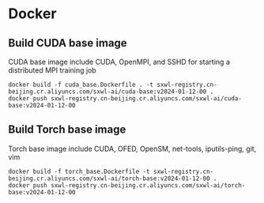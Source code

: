 # Docker

## Build CUDA base image

CUDA base image include CUDA, OpenMPI, and SSHD for starting a distributed MPI training job

```
docker build -f cuda_base.Dockerfile . -t sxwl-registry.cn-beijing.cr.aliyuncs.com/sxwl-ai/cuda-base:v2024-01-12-00 .
docker push sxwl-registry.cn-beijing.cr.aliyuncs.com/sxwl-ai/cuda-base:v2024-01-12-00
```

## Build Torch base image
Torch base image include CUDA, OFED, OpenSM, net-tools, iputils-ping, git, vim

```
docker build -f torch_base.Dockerfile -t sxwl-registry.cn-beijing.cr.aliyuncs.com/sxwl-ai/torch-base:v2024-01-12-00 .
docker push sxwl-registry.cn-beijing.cr.aliyuncs.com/sxwl-ai/torch-base:v2024-01-12-00
```
